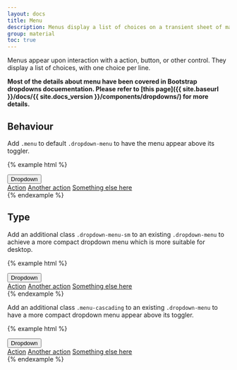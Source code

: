 ```yaml
---
layout: docs
title: Menu
description: Menus display a list of choices on a transient sheet of material.
group: material
toc: true
---
```


Menus appear upon interaction with a action, button, or other control. They display a list of choices, with one choice per line.

**Most of the details about menu have been covered in Bootstrap dropdowns docuementation. Please refer to [this page]({{ site.baseurl }}/docs/{{ site.docs_version }}/components/dropdowns/) for more details.**

## Behaviour

Add `.menu` to default `.dropdown-menu` to have the menu appear above its toggler.

{% example html %}
<div class="dropdown">
  <button aria-expanded="false" aria-haspopup="true" class="btn dropdown-toggle" data-toggle="dropdown" id="dropdownMenuButton" type="button">
    Dropdown
  </button>
  <div aria-labelledby="dropdownMenuButton" class="dropdown-menu menu">
    <a class="dropdown-item" href="#">Action</a>
    <a class="dropdown-item" href="#">Another action</a>
    <a class="dropdown-item" href="#">Something else here</a>
  </div>
</div>
{% endexample %}

## Type

Add an additional class `.dropdown-menu-sm` to an existing `.dropdown-menu` to achieve a more compact dropdown menu which is more suitable for desktop.

{% example html %}
<div class="dropdown">
  <button aria-expanded="false" aria-haspopup="true" class="btn dropdown-toggle" data-toggle="dropdown" id="dropdownMenuButton" type="button">
    Dropdown
  </button>
  <div aria-labelledby="dropdownMenuButton" class="dropdown-menu dropdown-menu-sm">
    <a class="dropdown-item" href="#">Action</a>
    <a class="dropdown-item" href="#">Another action</a>
    <a class="dropdown-item" href="#">Something else here</a>
  </div>
</div>
{% endexample %}

Add an additional class `.menu-cascading` to an existing `.dropdown-menu` to have a more compact dropdown menu appear above its toggler.

{% example html %}
<div class="dropdown">
  <button aria-expanded="false" aria-haspopup="true" class="btn dropdown-toggle" data-toggle="dropdown" id="dropdownMenuButton" type="button">
    Dropdown
  </button>
  <div aria-labelledby="dropdownMenuButton" class="dropdown-menu menu-cascading">
    <a class="dropdown-item" href="#">Action</a>
    <a class="dropdown-item" href="#">Another action</a>
    <a class="dropdown-item" href="#">Something else here</a>
  </div>
</div>
{% endexample %}
